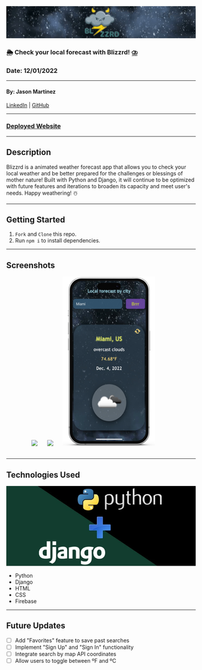 <img style="center" src="/static/images/blizzrd_banner.gif" alt="Blizzrd Banner"  width="1000">

### 🌦 Check your local forecast with Blizzrd! ⛈

### Date: 12/01/2022

---

#### By: Jason Martinez

<a href="https://www.linkedin.com/in/martinez-jason/" target="_blank" rel="noreferrer">LinkedIn</a> | <a href="https://github.com/jasonmar08" target="_blank" rel="noreferrer">GitHub</a>

---

### <a href="http://devapp.pythonanywhere.com/" target="_blank" alt="Deployed Website" rel="noreferrer">Deployed Website</a>

---

## Description

Blizzrd is a animated weather forecast app that allows you to check your local weather and be better prepared for the challenges or blessings of mother nature! Built with Python and Django, it will continue to be optimized with future features and iterations to broaden its capacity and meet user's needs. Happy weathering! ☃️

---

## Getting Started

1.  `Fork` and `Clone` this repo.
2.  Run `npm i` to install dependencies.

---

## Screenshots

<div style= "center">
    <pre>
        <img src="/static/images/blizzrd_rec1.gif"  height="450">&nbsp;&nbsp;&nbsp;<img src="/static/images/blizzrd_rec2.gif" height="450">&nbsp;&nbsp;&nbsp;<img src="/static/images/blizzrd_mobile.png" height="450">&nbsp;&nbsp;&nbsp;
    </pre>
</div>

---

## Technologies Used

<img style="center" src="/static/images/tech_used.png" alt="Python Django" width="1000">

- Python
- Django
- HTML
- CSS
- Firebase

---

## Future Updates

- [ ] Add "Favorites" feature to save past searches
- [ ] Implement "Sign Up" and "Sign In" functionality
- [ ] Integrate search by map API coordinates
- [ ] Allow users to toggle between ºF and ºC
